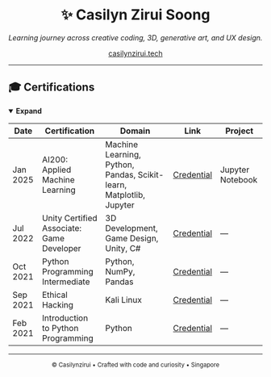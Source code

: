 <h1 align="center">✨ Casilyn Zirui Soong</h1>
<p align="center"><em>Learning journey across creative coding, 3D, generative art, and UX design.</em></p>

<p align="center">
  <a href="https://casilynzirui.tech" target="_blank">casilynzirui.tech</a>
</p>

---

## 🎓 Certifications

<details open>
  <summary><strong>Expand</strong></summary>

| Date | Certification | Domain | Link | Project |
|------|----------------|---------|------|-----------|
| Jan 2025 | AI200: Applied Machine Learning | Machine Learning, Python, Pandas, Scikit-learn, Matplotlib, Jupyter | <a href="https://cert.heicodersacademy.com/F8FVTSMSLY" target="_blank">Credential</a> | Jupyter Notebook |
| Jul 2022 | Unity Certified Associate: Game Developer | 3D Development, Game Design, Unity, C# | <a href="https://www.credly.com/badges/c6ce1da0-bb42-4f39-b9db-76e617823f60/linked_in_profile" target="_blank">Credential</a> | — |
| Oct 2021 | Python Programming Intermediate | Python, NumPy, Pandas | <a href="https://au.badgr.com/public/assertions/KNFSDE7wT6S6FjtvINInlA?identity__email=zrsoong001@mymail.sim.edu.sg" target="_blank">Credential</a> | — |
| Sep 2021 | Ethical Hacking | Kali Linux | <a href="https://au.badgr.com/public/assertions/dIuJPV29QS-lSHgWnY_0KA?identity__email=zrsoong001@mymail.sim.edu.sg" target="_blank">Credential</a> | — |
| Feb 2021 | Introduction to Python Programming | Python | <a href="https://au.badgr.com/public/assertions/UVzlqLctQx2vSjaxRLlH2A?identity__email=zrsoong001@mymail.sim.edu.sg" target="_blank">Credential</a> | — |



</details>

---

<p align="center">
  <sub>© Casilynzirui • Crafted with code and curiosity • Singapore</sub>
</p>

